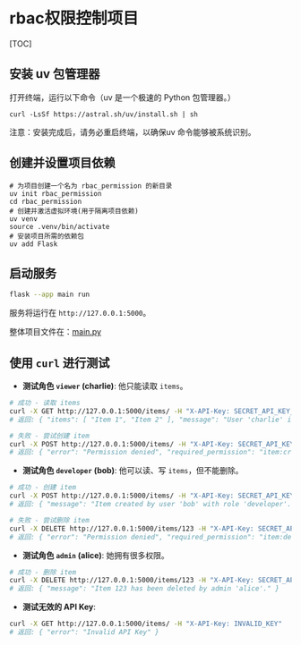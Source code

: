 # rbac权限控制项目

[TOC]

## 安装 uv 包管理器

打开终端，运⾏以下命令（uv 是⼀个极速的 Python 包管理器。）

```shell
curl -LsSf https://astral.sh/uv/install.sh | sh
```

注意：安装完成后，请务必重启终端，以确保uv 命令能够被系统识别。

## 创建并设置项目依赖

```shell
# 为项目创建一个名为 rbac_permission 的新目录
uv init rbac_permission
cd rbac_permission
# 创建并激活虚拟环境(用于隔离项目依赖)
uv venv
source .venv/bin/activate
# 安装项目所需的依赖包
uv add Flask
```

## 启动服务

```bash
flask --app main run
```

服务将运行在 `http://127.0.0.1:5000`。

整体项目文件在：[main.py](https://github.com/Switch-vov/deepseek-quickstart/blob/main/homework/chapter_17/rbac_permission/main.py)

## 使用 `curl` 进行测试

* **测试角色 `viewer` (charlie)**: 他只能读取 `items`。
```bash
# 成功 - 读取 items
curl -X GET http://127.0.0.1:5000/items/ -H "X-API-Key: SECRET_API_KEY_CHARLIE"
# 返回: { "items": [ "Item 1", "Item 2" ], "message": "User 'charlie' is reading items." }

# 失败 - 尝试创建 item
curl -X POST http://127.0.0.1:5000/items/ -H "X-API-Key: SECRET_API_KEY_CHARLIE"
# 返回: { "error": "Permission denied", "required_permission": "item:create" }
```

* **测试角色 `developer` (bob)**: 他可以读、写 `items`，但不能删除。
```bash
# 成功 - 创建 item
curl -X POST http://127.0.0.1:5000/items/ -H "X-API-Key: SECRET_API_KEY_BOB"
# 返回: { "message": "Item created by user 'bob' with role 'developer'." }

# 失败 - 尝试删除 item
curl -X DELETE http://127.0.0.1:5000/items/123 -H "X-API-Key: SECRET_API_KEY_BOB"
# 返回: { "error": "Permission denied", "required_permission": "item:delete" }
```

* **测试角色 `admin` (alice)**: 她拥有很多权限。
```bash
# 成功 - 删除 item
curl -X DELETE http://127.0.0.1:5000/items/123 -H "X-API-Key: SECRET_API_KEY_ALICE"
# 返回: { "message": "Item 123 has been deleted by admin 'alice'." }
```

* **测试无效的 API Key**:
```bash
curl -X GET http://127.0.0.1:5000/items/ -H "X-API-Key: INVALID_KEY"
# 返回: { "error": "Invalid API Key" }
```
